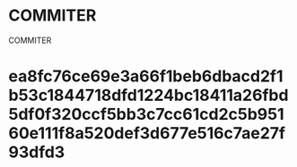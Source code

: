 # COMMITER
COMMITER






# ea8fc76ce69e3a66f1beb6dbacd2f1b53c1844718dfd1224bc18411a26fbd5df0f320ccf5bb3c7cc61cd2c5b95160e111f8a520def3d677e516c7ae27f93dfd3
